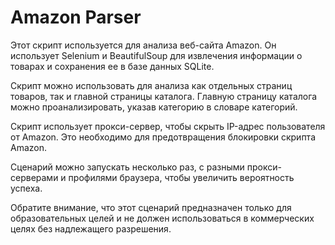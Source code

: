 # Amazon Parser

Этот скрипт используется для анализа веб-сайта Amazon. Он использует Selenium и BeautifulSoup для извлечения информации о товарах и сохранения ее в базе данных SQLite.

Скрипт можно использовать для анализа как отдельных страниц товаров, так и главной страницы каталога. Главную страницу каталога можно проанализировать, указав категорию в словаре категорий.

Скрипт использует прокси-сервер, чтобы скрыть IP-адрес пользователя от Amazon. Это необходимо для предотвращения блокировки скрипта Amazon.

Сценарий можно запускать несколько раз, с разными прокси-серверами и профилями браузера, чтобы увеличить вероятность успеха.

Обратите внимание, что этот сценарий предназначен только для образовательных целей и не должен использоваться в коммерческих целях без надлежащего разрешения.